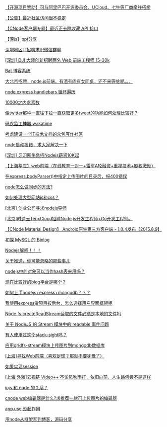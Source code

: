 [【开源项目赞助】可与阿里巴巴开源委员会、UCloud、七牛等厂商牵线搭桥](/topic/55c5f8ee39273b921933630d)
>
[【公告】最近社区访问很不稳定](/topic/55c5d8c139273b92193362d2)
>
[【CNode客户端专题】最近正去除收藏 API 接口](/topic/55c5f41139273b92193362fb)
>
[【深js】ppt分享](/topic/55a25700419f1e8a23a64372)
>
[深圳地区IT招聘求职微信群聊](/topic/55c895257a5d91fa63fe9be2)
>
[[深圳] DJI 大疆创新招聘两名 Web 前端工程师 15-30k](/topic/55c8a4fe7a5d91fa63fe9c01)
>
[Bat 博客系统](/topic/55c8be0f7a5d91fa63fe9c38)
>
[大北京招聘，node.js前端，有酒有肉有女同桌，还不来等啥呢。。。](/topic/55c8b3267a5d91fa63fe9c2b)
>
[node express handlebars 循环遍历](/topic/55c87ca66f52673817d47e89)
>
[10000之内求素数](/topic/55c72ad939273b92193363c5)
>
[像twitter那种一直往下拉一直获取更多tweet的功能如何处理比较好？](/topic/55c8a6867a5d91fa63fe9c06)
>
[码农监工神器 wakatime](/topic/55c823ba39273b9219336447)
>
[考虑建设一个IT技术文档的众包写作社区](/topic/55c5f40639273b92193362f8)
>
[node启动报错，求大家解决一下](/topic/55c86bb36f52673817d47e57)
>
[[深圳] 习习网络急招Nodejs薪资10K起](/topic/55c8521b6f52673817d47e2d)
>
[【上海莘庄】web前端（在线教育一对一+雷军A轮融资+重视技术+股权激励）](/topic/55c8889a6f52673817d47e9d)
>
[在express.bodyParser()中指定上传图片的目录后，报400错误](/topic/55c84b826f52673817d47e19)
>
[node怎么做同步的方法?](/topic/55c870466f52673817d47e65)
>
[如何处理大型网站js和css？](/topic/55c892247a5d91fa63fe9bd5)
>
[[北京] 创业公司寻求nodejs导师](/topic/55c7f65739273b9219336405)
>
[[北京]时速云TenxCloud招聘Node.js开发工程师+Go开发工程师。](/topic/55bc44eef36f579657fc552a)
>
[【CNode Material Design】 Android原生第三方客户端 - 1.0.4发布【2015.8.9】](/topic/55c2f7f15965fe2c74f4791d)
>
[初探 MySQL 的 Binlog](/topic/55c895e37a5d91fa63fe9be3)
>
[Nodejs解惑！！！](/topic/55c873ab6f52673817d47e6c)
>
[关于推送，你可能忽略的那些事儿](/topic/55c89030c10ada16609b97ad)
>
[nodejs中的对象可以当作hash表来用吗？](/topic/55c4e26639273b9219336256)
>
[现在比较好的blog平台是哪个？](/topic/54976bb49b158a790e21ddc0)
>
[如何上手nodejs+express+mongodb？？？](/topic/55c44356b98f51142b367b30)
>
[我使用express做项目按后台，怎么选择用户界面框架呢](/topic/55c2b29b5965fe2c74f4787c)
>
[Node fs.createReadStream读取的文件必须是本地的文件吗](/topic/55c7743339273b92193363f2)
>
[关于 NodeJS 的 Stream 模块中的 readable 事件问题](/topic/55c851c76f52673817d47e2c)
>
[有人使用过这个stack-sight吗？](/topic/55c44e97b98f51142b367b52)
>
[应用gridfs-stream模块上传图片到mongodb数据库](/topic/51d249dcd44cbfa3040bd28a)
>
[[上海]寻找Web前端（喜欢足球？那就不要犹豫了）](/topic/55c83f316f52673817d47e12)
>
[如果实现session](/topic/55c47dcb95ab0a817c936614)
>
[[上海 外滩]云视链 Video++ 不论风吹雨打，依旧向前，人生路何尝不是这样](/topic/55c390f9b98f51142b367ac4)
>
[iojs 和 node 的关系？](/topic/55c810a239273b9219336430)
>
[cnode web编辑器是什么?求推荐一款可上传图片的编辑器](/topic/55c5bc9039273b92193362b6)
>
[app.use 没起作用](/topic/55c5a8d439273b92193362ad)
>
[用node从框架写到博客，源码分享](/topic/55c760b139273b92193363e3)
>

